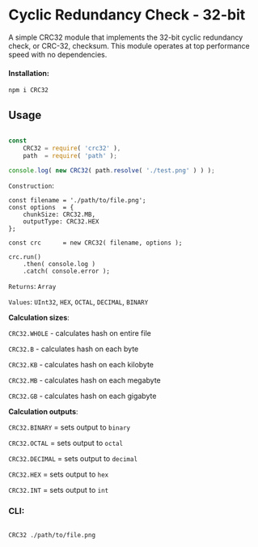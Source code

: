 Cyclic Redundancy Check - 32-bit
======

A simple CRC32 module that implements the 32-bit cyclic redundancy check, or CRC-32, checksum. This module operates at top performance speed with no dependencies.

#### Installation:

`npm i CRC32`


Usage
---

```js

const
    CRC32 = require( 'crc32' ),
    path  = require( 'path' );

console.log( new CRC32( path.resolve( './test.png' ) ) );

```

`Construction`:
```
const filename = './path/to/file.png';
const options  = {
    chunkSize: CRC32.MB,
    outputType: CRC32.HEX
};

const crc      = new CRC32( filename, options );

crc.run()
    .then( console.log )
    .catch( console.error );
```

`Returns`: `Array`

`Values`: `UInt32`, `HEX`, `OCTAL`, `DECIMAL`, `BINARY`


**Calculation sizes**:

`CRC32.WHOLE` - calculates hash on entire file

`CRC32.B`     - calculates hash on each byte

`CRC32.KB`    - calculates hash on each kilobyte

`CRC32.MB`    - calculates hash on each megabyte

`CRC32.GB`    - calculates hash on each gigabyte


**Calculation outputs**:

`CRC32.BINARY`  = sets output to `binary`

`CRC32.OCTAL`   = sets output to `octal`

`CRC32.DECIMAL` = sets output to `decimal`

`CRC32.HEX`     = sets output to `hex`

`CRC32.INT`     = sets output to `int`


### CLI:
```bash

CRC32 ./path/to/file.png

```
